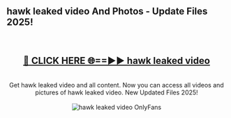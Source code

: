<h2>hawk leaked video And Photos - Update Files 2025!</h2>
<br>
<div align="center">
<h2><a href="https://betterlinks.top/A2PfLJ" rel="nofollow">🔴 CLICK HERE 🌐==►► hawk leaked video</a></h2>
<br>
Get hawk leaked video and all content. Now you can access all videos and pictures of hawk leaked video. New Updated Files 2025!
<br>
<br>
<a href="https://betterlinks.top/A2PfLJ" rel="nofollow" data-target="animated-image.originalLink"><img src="https://i.imgur.com/dJHk4Zq.gif" alt="hawk leaked video OnlyFans" style="max-width: 100%; display: inline-block;" data-target="animated-image.originalImage"></a>
</div>
<br>